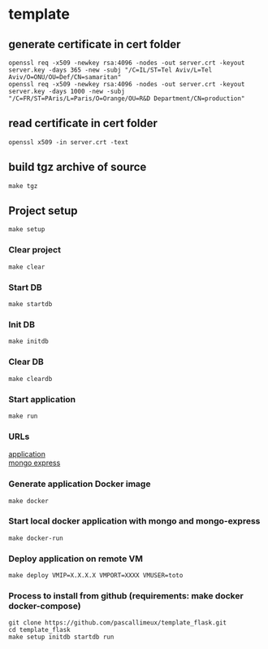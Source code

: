 # template

## generate certificate in cert folder

```
openssl req -x509 -newkey rsa:4096 -nodes -out server.crt -keyout server.key -days 365 -new -subj "/C=IL/ST=Tel Aviv/L=Tel Aviv/O=ONU/OU=Def/CN=samaritan"
openssl req -x509 -newkey rsa:4096 -nodes -out server.crt -keyout server.key -days 1000 -new -subj "/C=FR/ST=PAris/L=Paris/O=Orange/OU=R&D Department/CN=production"
```

## read certificate in cert folder

```
openssl x509 -in server.crt -text
```

## build tgz archive of source

```
make tgz
```

## Project setup

```
make setup
```

### Clear project

```
make clear
```

### Start DB

```
make startdb
```

### Init DB

```
make initdb
```

### Clear DB

```
make cleardb
```

### Start application

```
make run
```
### URLs

[application](http://localhost:5000)  
[mongo express](http://localhost:8081)

### Generate application Docker image 

```
make docker
```

### Start local docker application with mongo and mongo-express

```
make docker-run
```

### Deploy application on remote VM

```
make deploy VMIP=X.X.X.X VMPORT=XXXX VMUSER=toto
```


### Process to install from github (requirements: make docker docker-compose)

```
git clone https://github.com/pascallimeux/template_flask.git
cd template_flask
make setup initdb startdb run
```